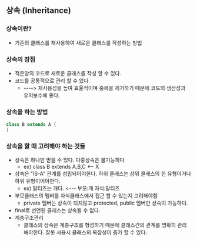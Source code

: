## 상속 (Inheritance)
### 상속이란?
- 기존의 클래스를 재사용하여 새로운 클래스를 작성하는 방법
### 상속의 장점
- 적은양의 코드로 새로운 클래스를 작성 할 수 있다.
- 코드를 공통적으로 관리 할  수 있다.
  - ----> 재사용성을 높여 효율적이며 중복을 제거하기 때문에 코드의 생산성과 유지보수에 좋다.
### 상속을 하는 방법
```java
class B extends A {
}
```
### 상속을 할 때 고려해야 하는 것들
- 상속은 하나만 받을 수 있다. 다중상속은 불가능하다
  - ex) class B extends A,B,C <-- X
- 상속은 "IS-A" 관계를 성립되어야한다. 하위 클래스는 상위 클래스의 한 유형이거나 하위 유형이어야한다.
  - ex) 말티즈는 개다. <--- 부모:개 자식:말티즈
- 부모클래스의 멤버를 자식클래스에서 접근 할 수 있는지 고려해야함
  - private 멤버는 상속이 되지않고 protected, public 멤버만 상속이 가능하다.
- final로 선언된 클래스는 상속될 수 없다.
- 계층구조관리
  - 클래스의 상속은 계층구조를 형성하기 때문에 클래스간의 관계를 명확히 관리해야한다. 잘못 사용시 클래스의 복잡성이 증가 할 수 있다.
